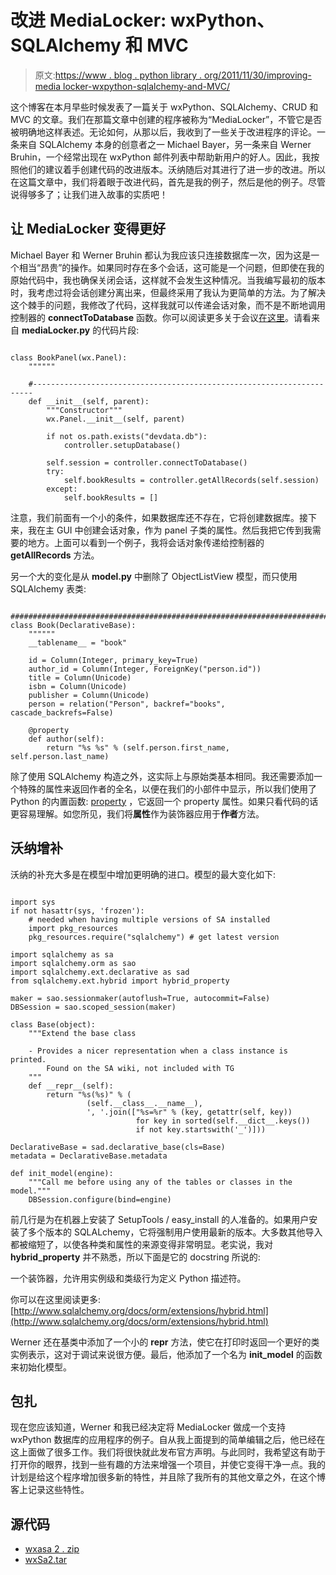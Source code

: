 # 改进 MediaLocker: wxPython、SQLAlchemy 和 MVC

> 原文:[https://www . blog . python library . org/2011/11/30/improving-media locker-wxpython-sqlalchemy-and-MVC/](https://www.blog.pythonlibrary.org/2011/11/30/improving-medialocker-wxpython-sqlalchemy-and-mvc/)

这个博客在本月早些时候发表了一篇关于 wxPython、SQLAlchemy、CRUD 和 MVC 的文章。我们在那篇文章中创建的程序被称为“MediaLocker”，不管它是否被明确地这样表述。无论如何，从那以后，我收到了一些关于改进程序的评论。一条来自 SQLAlchemy 本身的创意者之一 Michael Bayer，另一条来自 Werner Bruhin，一个经常出现在 wxPython 邮件列表中帮助新用户的好人。因此，我按照他们的建议着手创建代码的改进版本。沃纳随后对其进行了进一步的改进。所以在这篇文章中，我们将着眼于改进代码，首先是我的例子，然后是他的例子。尽管说得够多了；让我们进入故事的实质吧！

## 让 MediaLocker 变得更好

Michael Bayer 和 Werner Bruhin 都认为我应该只连接数据库一次，因为这是一个相当“昂贵”的操作。如果同时存在多个会话，这可能是一个问题，但即使在我的原始代码中，我也确保关闭会话，这样就不会发生这种情况。当我编写最初的版本时，我考虑过将会话创建分离出来，但最终采用了我认为更简单的方法。为了解决这个棘手的问题，我修改了代码，这样我就可以传递会话对象，而不是不断地调用控制器的 **connectToDatabase** 函数。你可以阅读更多关于会议[在这里](http://www.sqlalchemy.org/docs/orm/session.html?highlight=session)。请看来自 **mediaLocker.py** 的代码片段:

```

class BookPanel(wx.Panel):
    """"""

    #----------------------------------------------------------------------
    def __init__(self, parent):
        """Constructor"""
        wx.Panel.__init__(self, parent)

        if not os.path.exists("devdata.db"):
            controller.setupDatabase()

        self.session = controller.connectToDatabase()
        try:
            self.bookResults = controller.getAllRecords(self.session)
        except:
            self.bookResults = []

```

注意，我们前面有一个小的条件，如果数据库还不存在，它将创建数据库。接下来，我在主 GUI 中创建会话对象，作为 panel 子类的属性。然后我把它传到我需要的地方。上面可以看到一个例子，我将会话对象传递给控制器的 **getAllRecords** 方法。

另一个大的变化是从 **model.py** 中删除了 ObjectListView 模型，而只使用 SQLAlchemy 表类:

```

########################################################################
class Book(DeclarativeBase):
    """"""
    __tablename__ = "book"

    id = Column(Integer, primary_key=True)
    author_id = Column(Integer, ForeignKey("person.id"))
    title = Column(Unicode)
    isbn = Column(Unicode)
    publisher = Column(Unicode)
    person = relation("Person", backref="books", cascade_backrefs=False)

    @property
    def author(self):
        return "%s %s" % (self.person.first_name, self.person.last_name)

```

除了使用 SQLAlchemy 构造之外，这实际上与原始类基本相同。我还需要添加一个特殊的属性来返回作者的全名，以便在我们的小部件中显示，所以我们使用了 Python 的内置函数: [property](http://docs.python.org/library/functions.html#property) ，它返回一个 property 属性。如果只看代码的话更容易理解。如您所见，我们将**属性**作为装饰器应用于**作者**方法。

## 沃纳增补

沃纳的补充大多是在模型中增加更明确的进口。模型的最大变化如下:

```

import sys
if not hasattr(sys, 'frozen'):
    # needed when having multiple versions of SA installed
    import pkg_resources
    pkg_resources.require("sqlalchemy") # get latest version

import sqlalchemy as sa
import sqlalchemy.orm as sao
import sqlalchemy.ext.declarative as sad
from sqlalchemy.ext.hybrid import hybrid_property

maker = sao.sessionmaker(autoflush=True, autocommit=False)
DBSession = sao.scoped_session(maker)

class Base(object):
    """Extend the base class

    - Provides a nicer representation when a class instance is printed.
        Found on the SA wiki, not included with TG
    """
    def __repr__(self):
        return "%s(%s)" % (
                 (self.__class__.__name__),
                 ', '.join(["%s=%r" % (key, getattr(self, key))
                            for key in sorted(self.__dict__.keys())
                            if not key.startswith('_')]))

DeclarativeBase = sad.declarative_base(cls=Base)
metadata = DeclarativeBase.metadata

def init_model(engine):
    """Call me before using any of the tables or classes in the model."""
    DBSession.configure(bind=engine)

```

前几行是为在机器上安装了 SetupTools / easy_install 的人准备的。如果用户安装了多个版本的 SQLALchemy，它将强制用户使用最新的版本。大多数其他导入都被缩短了，以使各种类和属性的来源变得非常明显。老实说，我对 **hybrid_property** 并不熟悉，所以下面是它的 docstring 所说的:

一个装饰器，允许用实例级和类级行为定义 Python 描述符。

你可以在这里阅读更多:[http://www.sqlalchemy.org/docs/orm/extensions/hybrid.html](http://www.sqlalchemy.org/docs/orm/extensions/hybrid.html)

Werner 还在基类中添加了一个小的 **__repr__** 方法，使它在打印时返回一个更好的类实例表示，这对于调试来说很方便。最后，他添加了一个名为 **init_model** 的函数来初始化模型。

## 包扎

现在您应该知道，Werner 和我已经决定将 MediaLocker 做成一个支持 wxPython 数据库的应用程序的例子。自从我上面提到的简单编辑之后，他已经在这上面做了很多工作。我们将很快就此发布官方声明。与此同时，我希望这有助于打开你的眼界，找到一些有趣的方法来增强一个项目，并使它变得干净一点。我的计划是给这个程序增加很多新的特性，并且除了我所有的其他文章之外，在这个博客上记录这些特性。

## 源代码

*   [wxasa 2 . zip](https://www.blog.pythonlibrary.org/wp-content/uploads/2011/11/wxSa2.zip)
*   [wxSa2.tar](https://www.blog.pythonlibrary.org/wp-content/uploads/2011/11/wxSa2.tar)